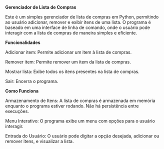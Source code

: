 **Gerenciador de Lista de Compras**

Este é um simples gerenciador de lista de compras em Python, permitindo ao usuário adicionar, remover e exibir itens de uma lista. 
O programa é baseado em uma interface de linha de comando, onde o usuário pode interagir com a lista de compras de maneira simples e eficiente.

**Funcionalidades**

Adicionar item: Permite adicionar um item à lista de compras.

Remover item: Permite remover um item da lista de compras.

Mostrar lista: Exibe todos os itens presentes na lista de compras.

Sair: Encerra o programa.

**Como Funciona**

Armazenamento de Itens: A lista de compras é armazenada em memória enquanto o programa estiver rodando. Não há persistência entre execuções.

Menu Interativo: O programa exibe um menu com opções para o usuário interagir.

Entrada do Usuário: O usuário pode digitar a opção desejada, adicionar ou remover itens, e visualizar a lista.
